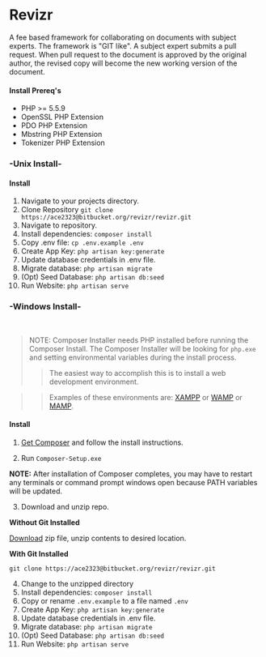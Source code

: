 # Revizr

A fee based framework for collaborating on documents with subject experts. The framework is "GIT like". A subject expert submits a pull request. When pull request to the document is approved by the original author, the revised copy will become the new working version of the document.

#### Install Prereq's
* PHP >= 5.5.9
* OpenSSL PHP Extension
* PDO PHP Extension
* Mbstring PHP Extension
* Tokenizer PHP Extension

### -Unix Install-

#### Install
1. Navigate to your projects directory.
2. Clone Repository `git clone https://ace2323@bitbucket.org/revizr/revizr.git`
3. Navigate to repository.
4. Install dependencies: `composer install` 
5. Copy .env file: `cp .env.example .env`
6. Create App Key: `php artisan key:generate`
7. Update database credentials in .env file.
8. Migrate database: `php artisan migrate`
9. (Opt) Seed Database: `php artisan db:seed`
10. Run Website: `php artisan serve`

### -Windows Install-
​
> NOTE: Composer Installer needs PHP installed before running the Composer Install. The Composer Installer will be looking for `php.exe` and setting environmental variables during the install process.
>> The easiest way to accomplish this is to install a web development environment.

>> Examples of these environments are: [XAMPP](https://www.apachefriends.org/download.html) or [WAMP](http://www.wampserver.com/en/) or [MAMP](https://www.mamp.info/en/downloads/).
​
#### Install

1. [Get Composer](https://github.com/composer/windows-setup#About) and follow the install instructions.

2. Run `Composer-Setup.exe`

 **NOTE:** After installation of Composer completes, you may have to restart any terminals or command prompt windows open because PATH variables will be updated.

3. Download and unzip repo.

 **Without Git Installed**

 [Download](https://bitbucket.org/revizr/revizr/downloads) zip file, unzip contents to desired location.

 **With Git Installed**

 `git clone https://ace2323@bitbucket.org/revizr/revizr.git`

4. Change to the unzipped directory
5. Install dependencies: `composer install`
6. Copy or rename `.env.example` to a file named `.env`
7. Create App Key: `php artisan key:generate`
7. Update database credentials in .env file.
8. Migrate database: `php artisan migrate`
9. (Opt) Seed Database: `php artisan db:seed`
10. Run Website: `php artisan serve`